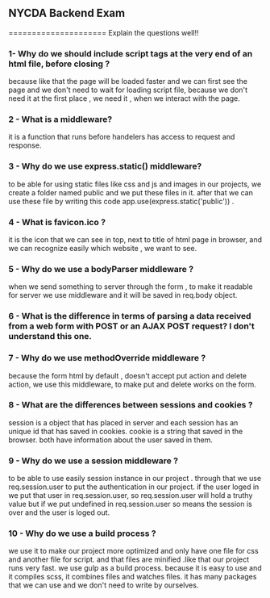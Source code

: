 ## NYCDA Backend Exam
=====================
Explain the questions well!!

### 1- Why do we should include script tags at the very end of an html file, before closing </body>?

because like that the page will be loaded faster and we can first see the page and we
don't need  to wait for loading script file, because we don't need it at the first
place , we need it , when we interact with the page.

### 2 - What is a middleware?
it is a function that runs before handelers has access to request and response.

### 3 - Why do we use express.static() middleware?
to be able for using static files like css and js and images in our projects, we create a folder named public and we put these files in it. after that we can use these file by
writing this code app.use(express.static('public')) .

### 4 - What is favicon.ico ?
it is the icon that we can see  in  top, next to title of html page in browser,
and we can recognize easily which website , we want to see.

### 5 - Why do we use a bodyParser middleware ?
when we send something to server
through the form , to make it  readable for server we use middleware and it will be saved in req.body object.

### 6 - What is the difference in terms of parsing a data received from a web form with POST or an AJAX POST request? I don't understand this one.

### 7 - Why do we use methodOverride middleware ?
because the form html by default , doesn't accept put action and delete action, we use this middleware, to make put and delete works on the form.

### 8 - What are the differences between sessions and cookies ?
session is a object that has placed in server  and each session has an unique id that has saved in cookies.
cookie is a string that saved in the browser. both have information about the user saved in them.

### 9 - Why do we use a session middleware ?  
to be able to use easily  session instance in our project . through that we use req.session.user  to put the authentication in our project. if the user loged in we put that user in req.session.user, so req.session.user will hold a truthy value but if we
put undefined in req.session.user  so means the session is over and the user is loged out.

### 10 - Why do we use a build process ?
we use it to make our project more optimized and only have one file for css and another file for script. and that files are minified .like that our project runs very fast.
we use gulp as a build process. because it is easy to use and it compiles scss, it combines files and watches files. it has many packages that we can use and we don't need to write by ourselves.
